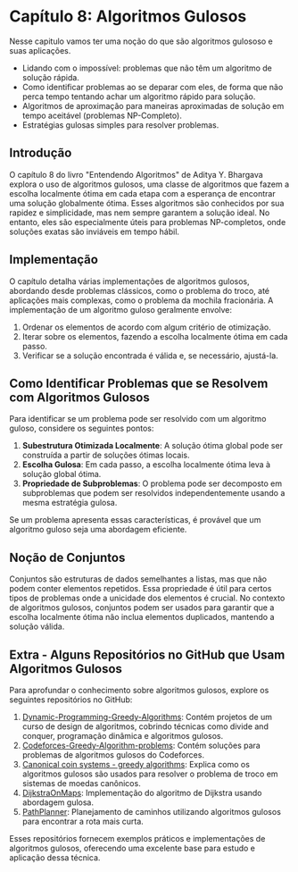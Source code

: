 # Capítulo 8: Algoritmos Gulosos

Nesse capitulo vamos ter uma noção do que são algoritmos gulososo e suas aplicações. 

* Lidando com o impossível: problemas que não têm um algoritmo de solução rápida.
* Como identificar problemas ao se deparar com eles, de forma que não perca tempo tentando achar um algoritmo rápido para solução.
* Algoritmos de aproximação para maneiras aproximadas de solução em tempo aceitável (problemas NP-Completo).
* Estratégias gulosas simples para resolver problemas.

## Introdução

O capítulo 8 do livro "Entendendo Algoritmos" de Aditya Y. Bhargava explora o uso de algoritmos gulosos, uma classe de algoritmos que fazem a escolha localmente ótima em cada etapa com a esperança de encontrar uma solução globalmente ótima. Esses algoritmos são conhecidos por sua rapidez e simplicidade, mas nem sempre garantem a solução ideal. No entanto, eles são especialmente úteis para problemas NP-completos, onde soluções exatas são inviáveis em tempo hábil.

## Implementação

O capítulo detalha várias implementações de algoritmos gulosos, abordando desde problemas clássicos, como o problema do troco, até aplicações mais complexas, como o problema da mochila fracionária. A implementação de um algoritmo guloso geralmente envolve:

1. Ordenar os elementos de acordo com algum critério de otimização.
2. Iterar sobre os elementos, fazendo a escolha localmente ótima em cada passo.
3. Verificar se a solução encontrada é válida e, se necessário, ajustá-la.

## Como Identificar Problemas que se Resolvem com Algoritmos Gulosos

Para identificar se um problema pode ser resolvido com um algoritmo guloso, considere os seguintes pontos:
1. **Subestrutura Otimizada Localmente**: A solução ótima global pode ser construída a partir de soluções ótimas locais.
2. **Escolha Gulosa**: Em cada passo, a escolha localmente ótima leva à solução global ótima.
3. **Propriedade de Subproblemas**: O problema pode ser decomposto em subproblemas que podem ser resolvidos independentemente usando a mesma estratégia gulosa.

Se um problema apresenta essas características, é provável que um algoritmo guloso seja uma abordagem eficiente.

## Noção de Conjuntos

Conjuntos são estruturas de dados semelhantes a listas, mas que não podem conter elementos repetidos. Essa propriedade é útil para certos tipos de problemas onde a unicidade dos elementos é crucial. No contexto de algoritmos gulosos, conjuntos podem ser usados para garantir que a escolha localmente ótima não inclua elementos duplicados, mantendo a solução válida.

## Extra - Alguns Repositórios no GitHub que Usam Algoritmos Gulosos

Para aprofundar o conhecimento sobre algoritmos gulosos, explore os seguintes repositórios no GitHub:

1. [Dynamic-Programming-Greedy-Algorithms](https://github.com/TyTe108/Dynamic-Programming-Greedy-Algorithms): Contém projetos de um curso de design de algoritmos, cobrindo técnicas como divide and conquer, programação dinâmica e algoritmos gulosos.
2. [Codeforces-Greedy-Algorithm-problems](https://github.com/unnati109c/Codeforces-Greedy-Algorithm-problems): Contém soluções para problemas de algoritmos gulosos do Codeforces.
3. [Canonical coin systems - greedy algorithms](https://gist.github.com/tommyod/bdd13a83d3577634b91b79b1c00bce14): Explica como os algoritmos gulosos são usados para resolver o problema de troco em sistemas de moedas canônicos.
4. [DijkstraOnMaps](https://github.com/shivansh1012/DijkstraOnMaps): Implementação do algoritmo de Dijkstra usando abordagem gulosa.
5. [PathPlanner](https://github.com/walid-git/PathPlanner): Planejamento de caminhos utilizando algoritmos gulosos para encontrar a rota mais curta.

Esses repositórios fornecem exemplos práticos e implementações de algoritmos gulosos, oferecendo uma excelente base para estudo e aplicação dessa técnica.
